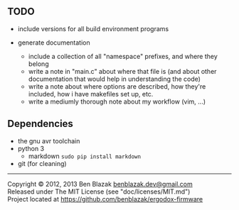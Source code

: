 <!-- TODO: everything ... -->

## TODO
- include versions for all build environment programs

- generate documentation
    - include a collection of all "namespace" prefixes, and where they belong
    - write a note in "main.c" about where that file is (and about other
      documentation that would help in understanding the code)
    - write a note about where options are described, how they're included, how
      i have makefiles set up, etc.
    - write a mediumly thorough note about my workflow (vim, ...)

## Dependencies
- the gnu avr toolchain
- python 3
  - markdown `sudo pip install markdown`
- git (for cleaning)


-------------------------------------------------------------------------------

Copyright &copy; 2012, 2013 Ben Blazak <benblazak.dev@gmail.com>  
Released under The MIT License (see "doc/licenses/MIT.md")  
Project located at <https://github.com/benblazak/ergodox-firmware>

